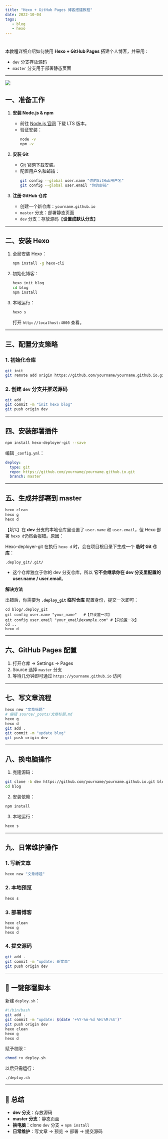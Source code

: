 ```yaml
---
title: "Hexo + GitHub Pages 博客搭建教程"
date: 2022-10-04
tags:
   - blog
   - hexo
---
```

# 

本教程详细介绍如何使用 **Hexo + GitHub Pages** 搭建个人博客，并采用：
- `dev` 分支存放源码
- `master` 分支用于部署静态页面

---

![](../images/dfgdjfs5sssssssgkf.png)

<!-- more -->

## 一、准备工作

1. **安装 Node.js & npm**
   - 前往 [Node.js 官网](https://nodejs.org/) 下载 LTS 版本。
   - 验证安装：
     ```bash
     node -v
     npm -v
     ```

2. **安装 Git**
   - [Git 官网](https://git-scm.com/)下载安装。
   - 配置用户名和邮箱：
     ```bash
     git config --global user.name "你的GitHub用户名"
     git config --global user.email "你的邮箱"
     ```

3. **注册 GitHub 仓库**
   - 创建一个新仓库：`yourname.github.io`
   - `master` 分支：部署静态页面
   - `dev` 分支：存放源码【**设置成默认分支**】

---

## 二、安装 Hexo
1. 全局安装 Hexo：
   ```bash
   npm install -g hexo-cli
   ```

2. 初始化博客：
   ```bash
   hexo init blog
   cd blog
   npm install
   ```

3. 本地运行：
   ```bash
   hexo s
   ```
   打开 `http://localhost:4000` 查看。

---

## 三、配置分支策略
### 1. 初始化仓库
```bash
git init
git remote add origin https://github.com/yourname/yourname.github.io.git
```

### 2. 创建 `dev` 分支并推送源码
```bash
git add .
git commit -m "init hexo blog"
git push origin dev
```

---

## 四、安装部署插件
```bash
npm install hexo-deployer-git --save
```

编辑 `_config.yml`：
```yaml
deploy:
  type: git
  repo: https://github.com/yourname/yourname.github.io.git
  branch: master
```

---

## 五、生成并部署到 master

```bash
hexo clean
hexo g
hexo d
```

【坑1:】在 **dev** 分支的本地仓库里设置了 `user.name` 和 `user.email`，但 Hexo 部署 `hexo d`仍然会报错。原因：

Hexo-deployer-git 在执行 `hexo d` 时，会在项目根目录下生成一个 **临时 Git 仓库**：

```
.deploy_git/.git/
```

- 这个仓库独立于你的 dev 分支仓库，所以 **它不会继承你在 dev 分支里配置的 user.name / user.email**。

**解决方法**

出错后，你需要为 **`.deploy_git` 临时仓库** 配置身份，提交一次即可：

```
cd blog/.deploy_git
git config user.name "your_name"   #【只设置一次】
git config user.email "your_email@example.com" #【只设置一次】
cd ..
hexo d
```


---

## 六、GitHub Pages 配置
1. 打开仓库 → Settings → Pages
2. Source 选择 `master` 分支
3. 等待几分钟即可通过 `https://yourname.github.io` 访问

---

## 七、写文章流程
```bash
hexo new "文章标题"
# 编辑 source/_posts/文章标题.md
hexo g
hexo d
git add .
git commit -m "update blog"
git push origin dev
```

---

## 八、换电脑操作

1. 克隆源码：
```bash
git clone -b dev https://github.com/yourname/yourname.github.io.git blog
cd blog
```

2. 安装依赖：
```bash
npm install
```

3. 本地运行：
```bash
hexo s
```

---

## 九、日常维护操作

### 1. 写新文章
```bash
hexo new "文章标题"
```

### 2. 本地预览
```bash
hexo s
```

### 3. 部署博客
```bash
hexo clean
hexo g
hexo d
```

### 4. 提交源码
```bash
git add .
git commit -m "update: 新文章"
git push origin dev
```

---

## 🔄 一键部署脚本

新建 `deploy.sh`：
```bash
#!/bin/bash
git add .
git commit -m "update: $(date '+%Y-%m-%d %H:%M:%S')"
git push origin dev
hexo clean
hexo g
hexo d
```

赋予权限：
```bash
chmod +x deploy.sh
```

以后只需运行：
```bash
./deploy.sh
```

---

## 📌 总结
- **dev 分支**：存放源码
- **master 分支**：静态页面
- **换电脑**：clone `dev` 分支 + `npm install`
- **日常维护**：写文章 → 预览 → 部署 → 提交源码
